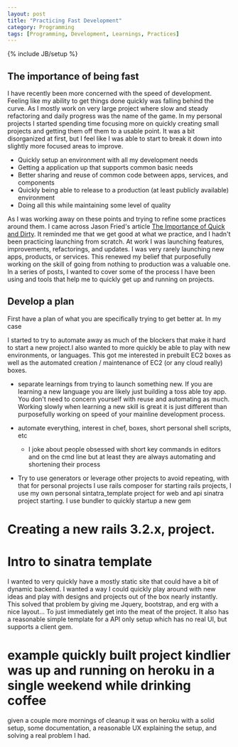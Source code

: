```yaml
---
layout: post
title: "Practicing Fast Development"
category: Programming
tags: [Programming, Development, Learnings, Practices]
---
```

{% include JB/setup %}

## The importance of being fast

I have recently been more concerned with the speed of development. Feeling like my ability to get things done quickly was falling behind the curve. As I mostly work on very large project where slow and steady refactoring and daily progress was the name of the game. In my personal projects I started spending time focusing more on quickly creating small projects and getting them off them to a usable point. It was a bit disorganized at first, but I feel like I was able to start to break it down into slightly more focused areas to improve.

* Quickly setup an environment with all my development needs
* Getting a application up that supports common basic needs
* Better sharing and reuse of common code between apps, services, and components
* Quickly being able to release to a production (at least publicly available) environment
* Doing all this while maintaining some level of quality

As I was working away on these points and trying to refine some practices around them. I came across Jason Fried's article [The Importance of Quick and Dirty](http://www.inc.com/magazine/201305/jason-fried/the-importance-of-quick-and-dirty.html). It reminded me that we get good at what we practice, and I hadn't been practicing launching from scratch. At work I was launching features, improvements, refactorings, and updates. I was very rarely launching new apps, products, or services. This renewed my belief that purposefully working on the skill of going from nothing to production was a valuable one. In a series of posts, I wanted to cover some of the process I have been using and tools that help me to quickly get up and running on projects.

## Develop a plan

First have a plan of what you are specifically trying to get better at. In my case

I started to try to automate away as much of the blockers that make it hard to start a new project.I also wanted to more quickly be able to play with new environments, or languages. This got me interested in prebuilt EC2 boxes as well as the automated creation / maintenance of EC2 (or any cloud really) boxes. 

* separate learnings from trying to launch something new. If you are learning a new language you are likely just building a toss able toy app. You don't need to concern yourself with reuse and automating as much. Working slowly when learning a new skill is great it is just different than purposefully working on speed of your mainline development process.
 

* automate everything, interest in chef, boxes, short personal shell scripts, etc
  * I joke about people obsessed with short key commands in editors and on the cmd line but at least they are always automating and shortening their process
  
* Try to use generators or leverage other projects to avoid repeating, with that for personal projects I use rails composer for starting rails projects, I use my own personal sintatra_template project for web and api sinatra project starting. I use bundler to quickly startup a new gem

# Creating a new rails 3.2.x, project.



    
# Intro to sinatra template

I wanted to very quickly have a mostly static site that could have a bit  of dynamic backend. I wanted a way I could quickly play around with new ideas and play with designs and projects out of the box nearly instantly. This solved that problem by giving me Jquery, bootstrap, and erg with a nice layout… To just immediately get into the meat of the project. It also has a reasonable simple template for a API only setup which has no real UI, but supports a client gem.

# example quickly built project kindlier was up and running on heroku in a single weekend while drinking coffee
  
given a couple more mornings of cleanup it was on heroku with a solid setup, some documentation, a reasonable UX explaining the setup, and solving a real problem I had.
